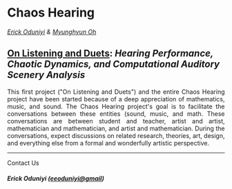 # Chaos Hearing

 _[Erick Oduniyi](https://eoduniyi.github.io/erick.light/) & [Myunghyun Oh](https://mathematics.ku.edu/myunghyun-oh)_

## [On Listening and Duets](projects/project1.md): _Hearing Performance, Chaotic Dynamics, and Computational Auditory Scenery Analysis_

<div style="text-align: justify">
This first project ("On Listening and Duets") and the entire Chaos Hearing project have been started because of a deep appreciation of mathematics, music, and sound. The Chaos Hearing project's goal is to facilitate the conversations between these entities (sound, music, and math. These conversations are between student and teacher, artist and artist, mathematician and mathematician, and artist and mathematician. During the conversations, expect discussions on related research, theories, art, design, and everything else from a formal and wonderfully artistic perspective.
</div>

---
Contact Us

#####  <i>Erick Oduniyi ([eeoduniyi@gmail](eeoduniyi@gmail.com))</i>      

